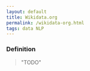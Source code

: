```yaml
---
layout: default
title: Wikidata.org
permalink: /wikidata-org.html
tags: data NLP
---
```


### Definition

> "TODO"
